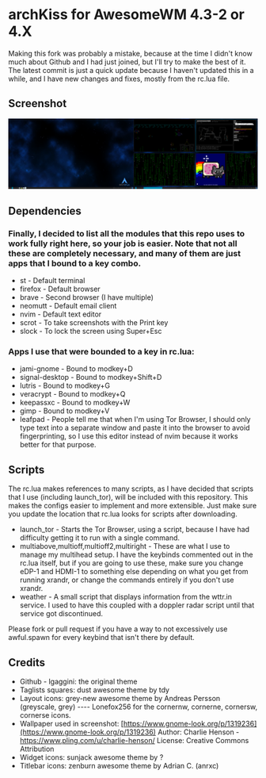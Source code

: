 # archKiss for AwesomeWM 4.3-2 or 4.X

Making this fork was probably a mistake, because at the time I didn't know much about Github and I had just joined, but I'll try to make the best of it.
The latest commit is just a quick update because I haven't updated this in a while, and I have new changes and fixes, mostly from the rc.lua file.

## Screenshot

![archKiss](archKiss.png)

## Dependencies
### Finally, I decided to list all the modules that this repo uses to work fully right here, so your job is easier. Note that not all these are completely necessary, and many of them are just apps that I bound to a key combo.
* st - Default terminal
* firefox - Default browser
* brave - Second browser (I have multiple)
* neomutt - Default email client
* nvim - Default text editor
* scrot - To take screenshots with the Print key
* slock - To lock the screen using Super+Esc
### Apps I use that were bounded to a key in rc.lua:
* jami-gnome - Bound to modkey+D
* signal-desktop - Bound to modkey+Shift+D
* lutris - Bound to modkey+G
* veracrypt - Bound to modkey+Q
* keepassxc - Bound to modkey+W
* gimp - Bound to modkey+V
* leafpad - People tell me that when I'm using Tor Browser, I should only type text into a separate window and paste it into the browser to avoid fingerprinting, so I use this editor instead of nvim because it works better for that purpose.

## Scripts
The rc.lua makes references to many scripts, as I have decided that scripts that I use (including launch\_tor), will be included with this repository. This makes the configs easier to implement and more extensible. Just make sure you update the location that rc.lua looks for scripts after downloading.
* launch\_tor - Starts the Tor Browser, using a script, because I have had difficulty getting it to run with a single command.
* multiabove,multioff,multioff2,multiright - These are what I use to manage my multihead setup. I have the keybinds commented out in the rc.lua itself, but if you are going to use these, make sure you change eDP-1 and HDMI-1 to something else depending on what you get from running xrandr, or change the commands entirely if you don't use xrandr.
* weather - A small script that displays information from the wttr.in service. I used to have this coupled with a doppler radar script until that service got discontinued.

Please fork or pull request if you have a way to not excessively use awful.spawn for every keybind that isn't there by default.

## Credits
* Github - lgaggini: the original theme
* Taglists squares: dust awesome theme by tdy
* Layout icons: grey-new awesome theme by Andreas Persson (greyscale, grey) ---- Lonefox256 for the cornernw, cornerne, cornersw, cornerse icons.
* Wallpaper used in screenshot:
	[https://www.gnome-look.org/p/1319236](https://www.gnome-look.org/p/1319236)
	Author: Charlie Henson - https://www.pling.com/u/charlie-henson/
	License: Creative Commons Attribution
* Widget icons: sunjack awesome theme by ?
* Titlebar icons: zenburn awesome theme by Adrian C. (anrxc)
